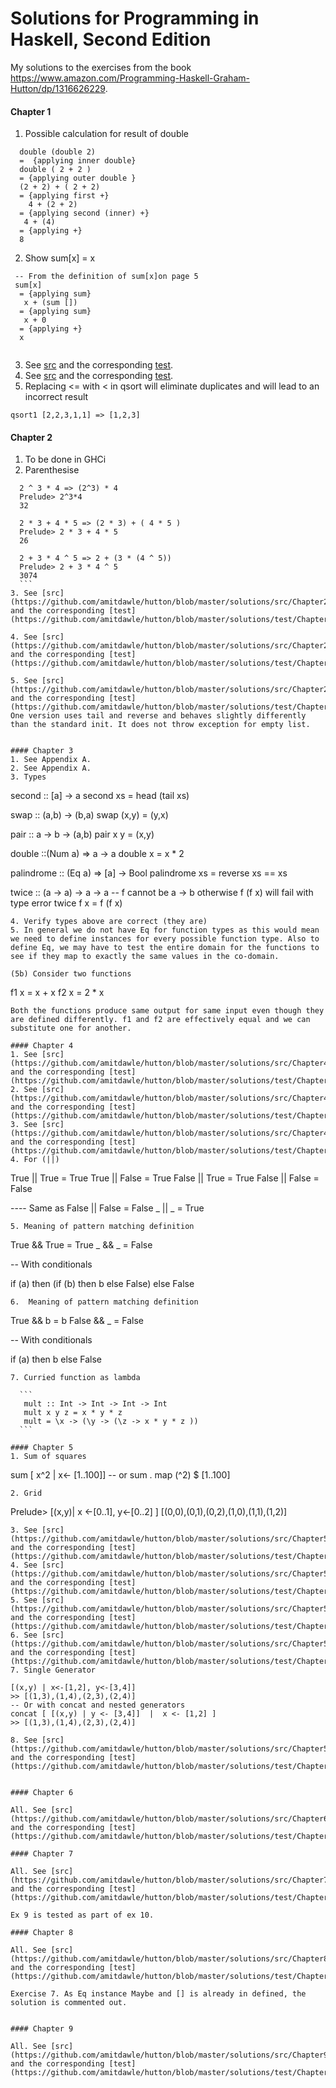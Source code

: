 # Solutions for Programming in Haskell, Second Edition

My solutions to the exercises from the book https://www.amazon.com/Programming-Haskell-Graham-Hutton/dp/1316626229.

#### Chapter 1 

1. Possible calculation for result of double
 
  ```
    double (double 2)
    =  {applying inner double}
    double ( 2 + 2 )
    = {applying outer double }
    (2 + 2) + ( 2 + 2)
    = {applying first +}
      4 + (2 + 2)
    = {applying second (inner) +}
     4 + (4)
    = {applying +}
    8
  ```
2. Show sum[x] = x
  ```
   -- From the definition of sum[x]on page 5
   sum[x]
    = {applying sum}
     x + (sum [])
    = {applying sum}
     x + 0
    = {applying +}
    x
   
  ```
3. See [src](https://github.com/amitdawle/hutton/blob/master/solutions/src/Chapter1.hs) and the corresponding [test](https://github.com/amitdawle/hutton/blob/master/solutions/test/Chapter1Spec.hs).
4. See [src](https://github.com/amitdawle/hutton/blob/master/solutions/src/Chapter1.hs) and the corresponding [test](https://github.com/amitdawle/hutton/blob/master/solutions/test/Chapter1Spec.hs).
5. Replacing <= with < in qsort will eliminate duplicates and will lead to an incorrect result
  ```
  qsort1 [2,2,3,1,1] => [1,2,3]
  ```

#### Chapter 2
1. To be done in GHCi
2. Parenthesise
  ```  
    2 ^ 3 * 4 => (2^3) * 4
    Prelude> 2^3*4 
    32
  
    2 * 3 + 4 * 5 => (2 * 3) + ( 4 * 5 )
    Prelude> 2 * 3 + 4 * 5 
    26
  
    2 + 3 * 4 ^ 5 => 2 + (3 * (4 ^ 5))
    Prelude> 2 + 3 * 4 ^ 5
    3074
    ```
3. See [src](https://github.com/amitdawle/hutton/blob/master/solutions/src/Chapter2.hs) and the corresponding [test](https://github.com/amitdawle/hutton/blob/master/solutions/test/Chapter2Spec.hs).

4. See [src](https://github.com/amitdawle/hutton/blob/master/solutions/src/Chapter2.hs) and the corresponding [test](https://github.com/amitdawle/hutton/blob/master/solutions/test/Chapter2Spec.hs).

5. See [src](https://github.com/amitdawle/hutton/blob/master/solutions/src/Chapter2.hs) and the corresponding [test](https://github.com/amitdawle/hutton/blob/master/solutions/test/Chapter2Spec.hs). One version uses tail and reverse and behaves slightly differently than the standard init. It does not throw exception for empty list. 


#### Chapter 3
1. See Appendix A.
2. See Appendix A.
3. Types 
  ```
  second :: [a] -> a
  second xs = head (tail xs)
  
  swap :: (a,b) -> (b,a)
  swap (x,y) = (y,x)
  
  pair :: a -> b -> (a,b)
  pair x y = (x,y)
  
  double ::(Num a) => a -> a 
  double x = x * 2
  
  palindrome :: (Eq a) => [a] -> Bool
  palindrome xs = reverse xs == xs
  
  twice :: (a -> a) -> a -> a   --  f cannot be a -> b otherwise f (f x) will fail with type error
  twice f x = f (f x)
  ```
4. Verify types above are correct (they are)
5. In general we do not have Eq for function types as this would mean we need to define instances for every possible function type. Also to define Eq, we may have to test the entire domain for the functions to see if they map to exactly the same values in the co-domain.

(5b) Consider two functions
```
f1 x = x + x
f2 x = 2 * x 
```  
Both the functions produce same output for same input even though they are defined differently. f1 and f2 are effectively equal and we can substitute one for another.
  
#### Chapter 4
1. See [src](https://github.com/amitdawle/hutton/blob/master/solutions/src/Chapter4.hs) and the corresponding [test](https://github.com/amitdawle/hutton/blob/master/solutions/test/Chapter4Spec.hs).
2. See [src](https://github.com/amitdawle/hutton/blob/master/solutions/src/Chapter4.hs) and the corresponding [test](https://github.com/amitdawle/hutton/blob/master/solutions/test/Chapter4Spec.hs).
3. See [src](https://github.com/amitdawle/hutton/blob/master/solutions/src/Chapter4.hs) and the corresponding [test](https://github.com/amitdawle/hutton/blob/master/solutions/test/Chapter4Spec.hs).
4. For (||)
  ```
  True || True = True
  True || False = True
  False || True = True
  False || False = False
  
  ---- Same as
  False || False = False
  _ || _ = True
 ```
5. Meaning of pattern matching definition 
  ```
  True && True = True
  _ && _ = False
  
  -- With conditionals
  
  if (a) then (if (b) then b else False) else False
  ```
6.  Meaning of pattern matching definition 
  ```
  True && b = b
  False && _ = False
  
  -- With conditionals
  
  if (a) then b else False
  ```
7. Curried function as lambda

    ```
     mult :: Int -> Int -> Int -> Int
     mult x y z = x * y * z
     mult = \x -> (\y -> (\z -> x * y * z ))
    ``` 
 
#### Chapter 5
1. Sum of squares
 
  ```
  sum [ x^2 | x<- [1..100]]
  -- or
  sum . map (^2) $  [1..100]
  ```
2. Grid
 
  ```
   Prelude> [(x,y)| x <-[0..1], y<-[0..2] ]
   [(0,0),(0,1),(0,2),(1,0),(1,1),(1,2)]
  ```
3. See [src](https://github.com/amitdawle/hutton/blob/master/solutions/src/Chapter5.hs) and the corresponding [test](https://github.com/amitdawle/hutton/blob/master/solutions/test/Chapter5Spec.hs).
4. See [src](https://github.com/amitdawle/hutton/blob/master/solutions/src/Chapter5.hs) and the corresponding [test](https://github.com/amitdawle/hutton/blob/master/solutions/test/Chapter5Spec.hs).
5. See [src](https://github.com/amitdawle/hutton/blob/master/solutions/src/Chapter5.hs) and the corresponding [test](https://github.com/amitdawle/hutton/blob/master/solutions/test/Chapter5Spec.hs).
6. See [src](https://github.com/amitdawle/hutton/blob/master/solutions/src/Chapter5.hs) and the corresponding [test](https://github.com/amitdawle/hutton/blob/master/solutions/test/Chapter5Spec.hs).
7. Single Generator

   ```
    [(x,y) | x<-[1,2], y<-[3,4]]
    >> [(1,3),(1,4),(2,3),(2,4)]
    -- Or with concat and nested generators
    concat [ [(x,y) | y <- [3,4]]  |  x <- [1,2] ]
    >> [(1,3),(1,4),(2,3),(2,4)]
   ``` 
8. See [src](https://github.com/amitdawle/hutton/blob/master/solutions/src/Chapter5.hs) and the corresponding [test](https://github.com/amitdawle/hutton/blob/master/solutions/test/Chapter5Spec.hs). 


#### Chapter 6

All. See [src](https://github.com/amitdawle/hutton/blob/master/solutions/src/Chapter6.hs) and the corresponding [test](https://github.com/amitdawle/hutton/blob/master/solutions/test/Chapter6Spec.hs). 

#### Chapter 7

All. See [src](https://github.com/amitdawle/hutton/blob/master/solutions/src/Chapter7.hs) and the corresponding [test](https://github.com/amitdawle/hutton/blob/master/solutions/test/Chapter7Spec.hs).

Ex 9 is tested as part of ex 10.

#### Chapter 8

All. See [src](https://github.com/amitdawle/hutton/blob/master/solutions/src/Chapter8.hs) and the corresponding [test](https://github.com/amitdawle/hutton/blob/master/solutions/test/Chapter8Spec.hs).

Exercise 7. As Eq instance Maybe and [] is already in defined, the solution is commented out.


#### Chapter 9

All. See [src](https://github.com/amitdawle/hutton/blob/master/solutions/src/Chapter9.hs) and the corresponding [test](https://github.com/amitdawle/hutton/blob/master/solutions/test/Chapter9Spec.hs).


